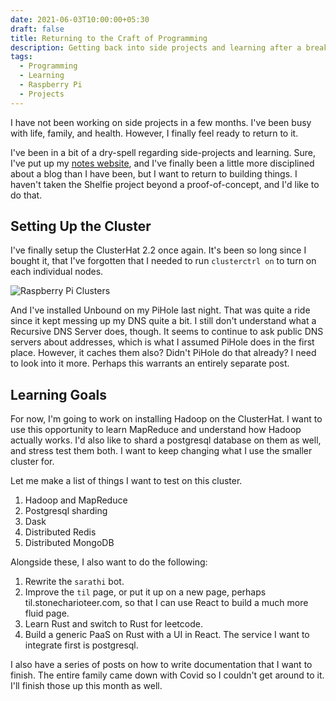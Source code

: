 ```yaml
---
date: 2021-06-03T10:00:00+05:30
draft: false
title: Returning to the Craft of Programming
description: Getting back into side projects and learning after a break. Setting up Raspberry Pi clusters, learning new technologies, and planning future technical explorations.
tags:
  - Programming
  - Learning
  - Raspberry Pi
  - Projects
---
```


I have not been working on side projects in a few months. I've been busy with life, family, and health. However, I finally feel ready to return to it.

I've been in a bit of a dry-spell regarding side-projects and learning. Sure, I've put up my [notes website](https://notes.stonecharioteer.com), and I've finally been a little more disciplined about a blog than I have been, but I want to return to building things. I haven't taken the Shelfie project beyond a proof-of-concept, and I'd like to do that.

## Setting Up the Cluster

I've finally setup the ClusterHat 2.2 once again. It's been so long since I bought it, that I've forgotten that I needed to run `clusterctrl on` to turn on each individual nodes.

![Raspberry Pi Clusters](/images/posts/raspberry-pi-clusters.jpeg)

And I've installed Unbound on my PiHole last night. That was quite a ride since it kept messing up my DNS quite a bit. I still don't understand what a Recursive DNS Server does, though. It seems to continue to ask public DNS servers about addresses, which is what I assumed PiHole does in the first place. However, it caches them also? Didn't PiHole do that already? I need to look into it more. Perhaps this warrants an entirely separate post.

## Learning Goals

For now, I'm going to work on installing Hadoop on the ClusterHat. I want to use this opportunity to learn MapReduce and understand how Hadoop actually works. I'd also like to shard a postgresql database on them as well, and stress test them both. I want to keep changing what I use the smaller cluster for.

Let me make a list of things I want to test on this cluster.

1. Hadoop and MapReduce
2. Postgresql sharding
3. Dask
4. Distributed Redis
5. Distributed MongoDB

Alongside these, I also want to do the following:

1. Rewrite the `sarathi` bot.
2. Improve the `til` page, or put it up on a new page, perhaps til.stonecharioteer.com, so that I can use React to build a much more fluid page.
3. Learn Rust and switch to Rust for leetcode.
4. Build a generic PaaS on Rust with a UI in React. The service I want to integrate first is postgresql.

I also have a series of posts on how to write documentation that I want to finish. The entire family came down with Covid so I couldn't get around to it. I'll finish those up this month as well.